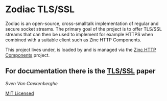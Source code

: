 # Zodiac TLS/SSL

Zodiac is an open-source, cross-smalltalk implementation of regular and secure socket streams. 
The primary goal of the project is to offer TLS/SSL streams that can then be used to implement 
for example HTTPS when combined with a suitable client such as Zinc HTTP Components.

This project lives under, is loaded by and is managed via the [Zinc HTTP Components](https://github.com/svenvc/zinc) project.

## For documentation there is the [TLS/SSL](https://github.com/svenvc/zodiac/blob/master/zodiac-paper.md) paper

*Sven Van Caekenberghe*

[MIT Licensed](https://github.com/svenvc/zodiac/blob/master/license.txt)
